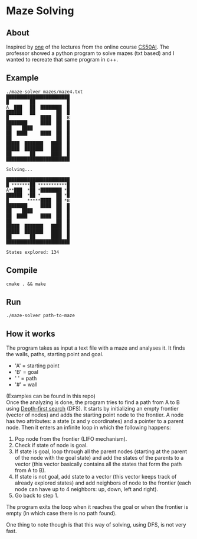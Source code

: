 # Maze Solving

## About
Inspired by [one](https://www.youtube.com/watch?v=qzhEB8FxxRs) of the lectures from the online course [CS50AI](https://cs50.harvard.edu/ai/2020/). The professor showed a python program to solve mazes (txt based) and I wanted to recreate that same program in c++. 

## Example
```
./maze-solver mazes/maze4.txt
████████████████████████
█        ██            █
A  ███   ██  ████████  █
██████   ██        ██  █
█            ████  ██  B
████████     ████  ██  █
██    ████         ██  █
██  ████     ████  ██  █
██                 ██  █
█████  ███████   ████  █
█████  ███████   ████  █
██       ██      ████  █
████████████████████████

Solving...

████████████████████████
█ *******██ ***********█
A**███  *██ *████████ *█
██████  *██ *      ██ *█
█       *****████  ██ *B
████████     ████  ██  █
██    ████         ██  █
██  ████     ████  ██  █
██                 ██  █
█████  ███████   ████  █
█████  ███████   ████  █
██       ██      ████  █
████████████████████████

States explored: 134
```
## Compile
```
cmake . && make
```
## Run
```
./maze-solver path-to-maze
```
## How it works
The program takes as input a text file with a maze and analyses it. It finds the walls, paths, starting point and goal.
* 'A' = starting point
* 'B' = goal
* ' ' = path
* '#' = wall

(Examples can be found in this repo)  
Once the analyzing is done, the program tries to find a path from A to B using [Depth-first search](https://nl.wikipedia.org/wiki/Depth-first_search) (DFS). It starts by initializing an empty frontier (vector of nodes) and adds the starting point node to the frontier. A node has two attributes: a state (x and y coordinates) and a pointer to a parent node. Then it enters an infinite loop in which the following happens:
1. Pop node from the frontier (LIFO mechanism).
2. Check if state of node is goal.
3. If state is goal, loop through all the parent nodes (starting at the parent of the node with the goal state) and add the states of the parents to a vector (this vector basically contains all the states that form the path from A to B).
4. If state is not goal, add state to a vector (this vector keeps track of already explored states) and add neighbors of node to the frontier (each node can have up to 4 neighbors: up, down, left and right).
5. Go back to step 1.

The program exits the loop when it reaches the goal or when the frontier is empty (in which case there is no path found).

One thing to note though is that this way of solving, using DFS, is not very fast. 
